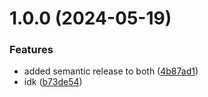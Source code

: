 # 1.0.0 (2024-05-19)


### Features

* added semantic release to both ([4b87ad1](https://github.com/jdlovins/testing-nx-1/commit/4b87ad1eed10ca8ef0e3a61048ec911fba156168))
* idk ([b73de54](https://github.com/jdlovins/testing-nx-1/commit/b73de54cc878ccec21fb5c4dafcc0ea3027ef71c))

